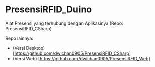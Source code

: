 # PresensiRFID_Duino
Alat Presensi yang terhubung dengan Aplikasinya (Repo: PresensiRFID_CSharp)

Repo lainnya:
* (Versi Desktop) [https://github.com/dwichan0905/PresensiRFID_CSharp]
* (Versi Web) [https://github.com/dwichan0905/PresensiRFID_Web]
